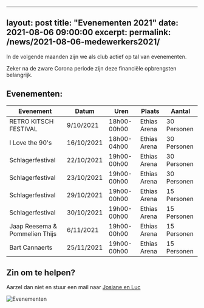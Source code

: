   
---
layout: post
title:  "Evenementen 2021"
date:   2021-08-06 09:00:00
excerpt: 
permalink: /news/2021-08-06-medewerkers2021/
---

In de volgende maanden zijn we als club actief op tal van evenementen. 

Zeker na de zware Corona periode zijn deze financiële opbrengsten belangrijk. 

## Evenementen:


| Evenement                         | Datum      | Uren         | Plaats          | Aantal       |
| ----------------------------------|------------|--------------|-----------------|--------------|
|	RETRO KITSCH FESTIVAL            |  9/10/2021 | 18h00-00h00  | Ethias Arena    | 30 Personen  |
|  I Love the 90's                  | 16/10/2021 | 18h00-04h00  |	Ethias Arena    | 30 Personen  |
|  Schlagerfestival	               | 22/10/2021 |	19h00-00h00  |	Ethias Arena    | 30 Personen  |
|  Schlagerfestival	               | 23/10/2021 | 19h00-00h00	 |	Ethias Arena    | 30 Personen  |
|  Schlagerfestival	               | 29/10/2021 | 19h00-00h00	 |	Ethias Arena    | 15 Personen  |
|  Schlagerfestival	               | 30/10/2021 | 19h00-00h00	 |	Ethias Arena    | 15 Personen  |
|  Jaap Reesema & Pommelien Thijs	|  6/11/2021 |	19h00-00h00	 |	Ethias Arena    | 15 Personen  |
|  Bart Cannaerts                   | 25/11/2021 | 19h00-00h00	 |	Ethias Arena    | 15 Personen  |
  

## Zin om te helpen?

Aarzel dan niet en stuur een mail naar [Josiane en Luc](mailto://kalender@kbbczolder.be)

![Evenementen](/news/img/biertap.jpg)

